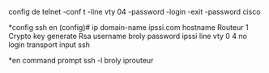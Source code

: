 config de telnet
-conf t
-line vty 04
-password
-login
-exit
-password cisco

*config ssh
en (config)#
ip domain-name ipssi.com
hostname Routeur 1
Crypto key generate Rsa
username broly password ipssi
line vty 0 4
no login
transport input ssh

*en command prompt
ssh -l broly iprouteur